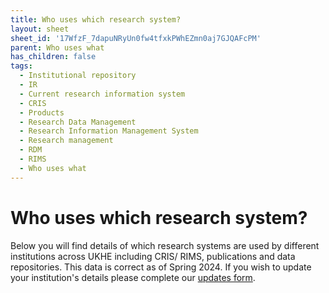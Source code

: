```yaml
---
title: Who uses which research system?
layout: sheet
sheet_id: '17WfzF_7dapuNRyUn0fw4tfxkPWhEZmn0aj7GJQAFcPM'
parent: Who uses what
has_children: false
tags:
  - Institutional repository
  - IR
  - Current research information system
  - CRIS
  - Products
  - Research Data Management
  - Research Information Management System
  - Research management
  - RDM
  - RIMS
  - Who uses what
---
```


# Who uses which research system?

Below you will find details of which research systems are used by different institutions across UKHE including CRIS/ RIMS, publications and data repositories. This data is correct as of Spring 2024. If you wish to update your institution's details please complete our [updates form](https://docs.google.com/forms/d/e/1FAIpQLSerR7YUST6iTLUd8hN2dRkzP68JeURPWQmodOQtQrv8oYL9Hw/viewform).
